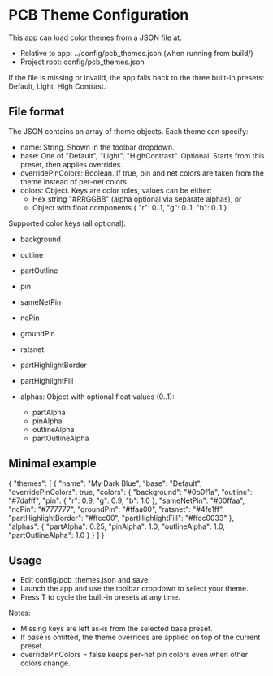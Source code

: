 # PCB Theme Configuration

This app can load color themes from a JSON file at:

- Relative to app: ../config/pcb_themes.json (when running from build/)
- Project root: config/pcb_themes.json

If the file is missing or invalid, the app falls back to the three built-in presets: Default, Light, High Contrast.

## File format

The JSON contains an array of theme objects. Each theme can specify:

- name: String. Shown in the toolbar dropdown.
- base: One of "Default", "Light", "HighContrast". Optional. Starts from this preset, then applies overrides.
- overridePinColors: Boolean. If true, pin and net colors are taken from the theme instead of per-net colors.
- colors: Object. Keys are color roles, values can be either:
  - Hex string "#RRGGBB" (alpha optional via separate alphas), or
  - Object with float components { "r": 0..1, "g": 0..1, "b": 0..1 }

Supported color keys (all optional):
- background
- outline
- partOutline
- pin
- sameNetPin
- ncPin
- groundPin
- ratsnet
- partHighlightBorder
- partHighlightFill

- alphas: Object with optional float values (0..1):
  - partAlpha
  - pinAlpha
  - outlineAlpha
  - partOutlineAlpha

## Minimal example

{
  "themes": [
    {
      "name": "My Dark Blue",
      "base": "Default",
      "overridePinColors": true,
      "colors": {
        "background": "#0b0f1a",
        "outline": "#7dafff",
        "pin": { "r": 0.9, "g": 0.9, "b": 1.0 },
        "sameNetPin": "#00ffaa",
        "ncPin": "#777777",
        "groundPin": "#ffaa00",
        "ratsnet": "#4fe1ff",
        "partHighlightBorder": "#ffcc00",
        "partHighlightFill": "#ffcc0033"
      },
      "alphas": {
        "partAlpha": 0.25,
        "pinAlpha": 1.0,
        "outlineAlpha": 1.0,
        "partOutlineAlpha": 1.0
      }
    }
  ]
}

## Usage

- Edit config/pcb_themes.json and save.
- Launch the app and use the toolbar dropdown to select your theme.
- Press T to cycle the built-in presets at any time.

Notes:
- Missing keys are left as-is from the selected base preset.
- If base is omitted, the theme overrides are applied on top of the current preset.
- overridePinColors = false keeps per-net pin colors even when other colors change.
